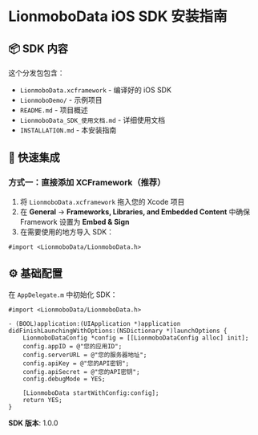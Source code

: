 # LionmoboData iOS SDK 安装指南

## 📦 SDK 内容

这个分发包包含：

- `LionmoboData.xcframework` - 编译好的 iOS SDK
- `LionmoboDemo/` - 示例项目
- `README.md` - 项目概述
- `LionmoboData_SDK_使用文档.md` - 详细使用文档
- `INSTALLATION.md` - 本安装指南

## 🚀 快速集成

### 方式一：直接添加 XCFramework（推荐）

1. 将 `LionmoboData.xcframework` 拖入您的 Xcode 项目
2. 在 **General** → **Frameworks, Libraries, and Embedded Content** 中确保 Framework 设置为 **Embed & Sign**
3. 在需要使用的地方导入 SDK：

```objc
#import <LionmoboData/LionmoboData.h>
```

## ⚙️ 基础配置

在 `AppDelegate.m` 中初始化 SDK：

```objc
#import <LionmoboData/LionmoboData.h>

- (BOOL)application:(UIApplication *)application didFinishLaunchingWithOptions:(NSDictionary *)launchOptions {
    LionmoboDataConfig *config = [[LionmoboDataConfig alloc] init];
    config.appID = @"您的应用ID";
    config.serverURL = @"您的服务器地址";
    config.apiKey = @"您的API密钥";
    config.apiSecret = @"您的API密钥";
    config.debugMode = YES;
    
    [LionmoboData startWithConfig:config];
    return YES;
}
```

**SDK 版本**: 1.0.0
